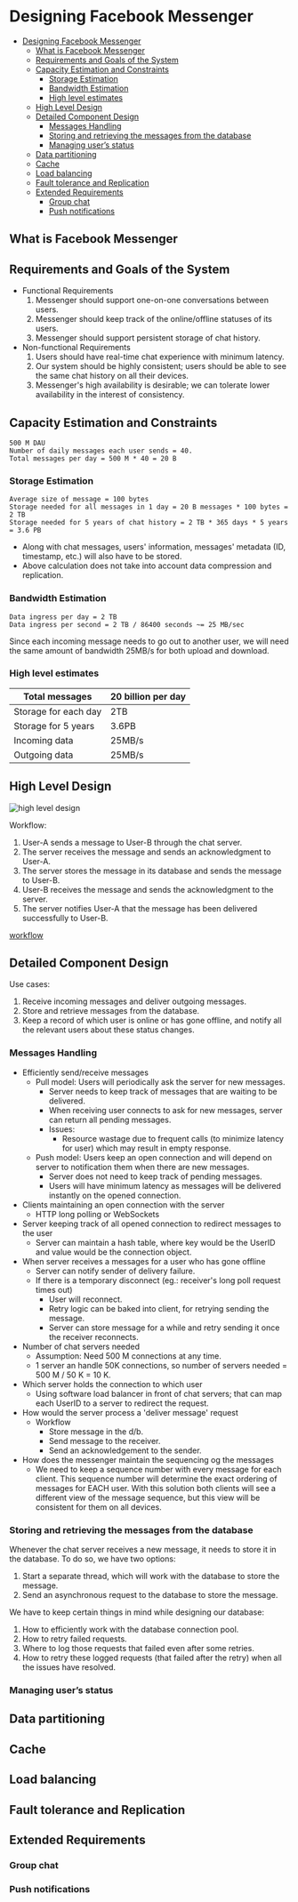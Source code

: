 # Designing Facebook Messenger

- [Designing Facebook Messenger](#designing-facebook-messenger)
  - [What is Facebook Messenger](#what-is-facebook-messenger)
  - [Requirements and Goals of the System](#requirements-and-goals-of-the-system)
  - [Capacity Estimation and Constraints](#capacity-estimation-and-constraints)
    - [Storage Estimation](#storage-estimation)
    - [Bandwidth Estimation](#bandwidth-estimation)
    - [High level estimates](#high-level-estimates)
  - [High Level Design](#high-level-design)
  - [Detailed Component Design](#detailed-component-design)
    - [Messages Handling](#messages-handling)
    - [Storing and retrieving the messages from the database](#storing-and-retrieving-the-messages-from-the-database)
    - [Managing user’s status](#managing-users-status)
  - [Data partitioning](#data-partitioning)
  - [Cache](#cache)
  - [Load balancing](#load-balancing)
  - [Fault tolerance and Replication](#fault-tolerance-and-replication)
  - [Extended Requirements](#extended-requirements)
    - [Group chat](#group-chat)
    - [Push notifications](#push-notifications)

## What is Facebook Messenger

## Requirements and Goals of the System

- Functional Requirements
  1. Messenger should support one-on-one conversations between users.
  2. Messenger should keep track of the online/offline statuses of its users.
  3. Messenger should support persistent storage of chat history.
- Non-functional Requirements
  1. Users should have real-time chat experience with minimum latency.
  2. Our system should be highly consistent; users should be able to see the same chat history on all their devices.
  3. Messenger's high availability is desirable; we can tolerate lower availability in the interest of consistency.

## Capacity Estimation and Constraints

```text
500 M DAU
Number of daily messages each user sends = 40.
Total messages per day = 500 M * 40 = 20 B
```

### Storage Estimation

```text
Average size of message = 100 bytes
Storage needed for all messages in 1 day = 20 B messages * 100 bytes = 2 TB
Storage needed for 5 years of chat history = 2 TB * 365 days * 5 years = 3.6 PB
```

- Along with chat messages, users' information, messages' metadata (ID, timestamp, etc.) will also have to be stored.
- Above calculation does not take into account data compression and replication.

### Bandwidth Estimation

```text
Data ingress per day = 2 TB
Data ingress per second = 2 TB / 86400 seconds ~= 25 MB/sec
```

Since each incoming message needs to go out to another user, we will need the same amount of bandwidth 25MB/s for both upload and download.

### High level estimates

| Total messages       | 20 billion per day |
| -------------------- | ------------------ |
| Storage for each day | 2TB                |
| Storage for 5 years  | 3.6PB              |
| Incoming data        | 25MB/s             |
| Outgoing data        | 25MB/s             |

## High Level Design

![high level design](https://raw.githubusercontent.com/tuliren/grokking-system-design/master/img/facebook-messenger-overview.png)

Workflow:

1. User-A sends a message to User-B through the chat server.
2. The server receives the message and sends an acknowledgment to User-A.
3. The server stores the message in its database and sends the message to User-B.
4. User-B receives the message and sends the acknowledgment to the server.
5. The server notifies User-A that the message has been delivered successfully to User-B.

[workflow](./images/workflow_base64.md)

## Detailed Component Design

Use cases:

1. Receive incoming messages and deliver outgoing messages.
2. Store and retrieve messages from the database.
3. Keep a record of which user is online or has gone offline, and notify all the relevant users about these status changes.

### Messages Handling

- Efficiently send/receive messages
  - Pull model: Users will periodically ask the server for new messages.
    - Server needs to keep track of messages that are waiting to be delivered.
    - When receiving user connects to ask for new messages, server can return all pending messages.
    - Issues:
      - Resource wastage due to frequent calls (to minimize latency for user) which may result in empty response.
  - Push model: Users keep an open connection and will depend on server to notification them when there are new messages.
    - Server does not need to keep track of pending messages.
    - Users will have minimum latency as messages will be delivered instantly on the opened connection.
- Clients maintaining an open connection with the server
  - HTTP long polling or WebSockets
- Server keeping track of all opened connection to redirect messages to the user
  - Server can maintain a hash table, where key would be the UserID and value would be the connection object.
- When server receives a messages for a user who has gone offline
  - Server can notify sender of delivery failure.
  - If there is a temporary disconnect (eg.: receiver's long poll request times out)
    - User will reconnect.
    - Retry logic can be baked into client, for retrying sending the message.
    - Server can store message for a while and retry sending it once the receiver reconnects.
- Number of chat servers needed
  - Assumption: Need 500 M connections at any time.
  - 1 server an handle 50K connections, so number of servers needed = 500 M / 50 K = 10 K.
- Which server holds the connection to which user
  - Using software load balancer in front of chat servers; that can map each UserID to a server to redirect the request.
- How would the server process a 'deliver message' request
  - Workflow
    - Store message in the d/b.
    - Send message to the receiver.
    - Send an acknowledgement to the sender.
- How does the messenger maintain the sequencing og the messages
  - We need to keep a sequence number with every message for each client. This sequence number will determine the exact ordering of messages for EACH user. With this solution both clients will see a different view of the message sequence, but this view will be consistent for them on all devices.

### Storing and retrieving the messages from the database

Whenever the chat server receives a new message, it needs to store it in the database. To do so, we have two options:

1. Start a separate thread, which will work with the database to store the message.
2. Send an asynchronous request to the database to store the message.

We have to keep certain things in mind while designing our database:

1. How to efficiently work with the database connection pool.
2. How to retry failed requests.
3. Where to log those requests that failed even after some retries.
4. How to retry these logged requests (that failed after the retry) when all the issues have resolved.

### Managing user’s status

## Data partitioning

## Cache

## Load balancing

## Fault tolerance and Replication

## Extended Requirements

### Group chat

### Push notifications